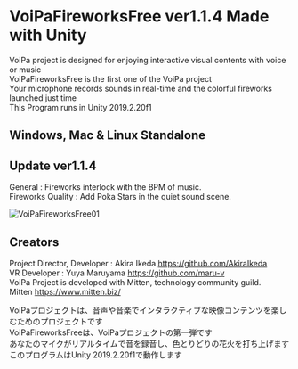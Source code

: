 # VoiPaFireworksFree ver1.1.4 Made with Unity
VoiPa project is designed for enjoying interactive visual contents with voice or music  
VoiPaFireworksFree is the first one of the VoiPa project  
Your microphone records sounds in real-time and the colorful fireworks launched just time  
This Program runs in Unity 2019.2.20f1  
  
## Windows, Mac & Linux Standalone  
  
## Update ver1.1.4  
General : Fireworks interlock with the BPM of music.  
Fireworks Quality : Add Poka Stars in the quiet sound scene.  

![VoiPaFireworksFree01](https://user-images.githubusercontent.com/46648955/86839282-31427b00-c0dc-11ea-909f-99eaf201ad0d.png)
  
## Creators
Project Director, Developer : Akira Ikeda https://github.com/AkiraIkeda  
VR Developer : Yuya Maruyama https://github.com/maru-v  
VoiPa Project is developed with Mitten, technology community guild.  
Mitten https://www.mitten.biz/  

VoiPaプロジェクトは、音声や音楽でインタラクティブな映像コンテンツを楽しむためのプロジェクトです  
VoiPaFireworksFreeは、VoiPaプロジェクトの第一弾です  
あなたのマイクがリアルタイムで音を録音し、色とりどりの花火を打ち上げます  
このプログラムはUnity 2019.2.20f1で動作します
